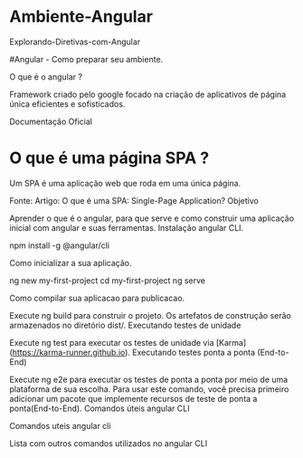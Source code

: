 # Ambiente-Angular
Explorando-Diretivas-com-Angular

#Angular - Como preparar seu ambiente.

O que é o angular ?

Framework criado pelo google focado na criação de aplicativos de página única eficientes e sofisticados.

Documentação Oficial

# O que é uma página SPA ?

Um SPA é uma aplicação web que roda em uma única página.

Fonte: Artigo: O que é uma SPA: Single-Page Application?
Objetivo

Aprender o que é o angular, para que serve e como construir uma aplicação inicial com angular e suas ferramentas.
Instalação angular CLI.

npm install -g @angular/cli

Como inicializar a sua aplicação.

ng new my-first-project
cd my-first-project
ng serve

Como compilar sua aplicacao para publicacao.

Execute ng build para construir o projeto. Os artefatos de construção serão armazenados no diretório dist/.
Executando testes de unidade

Execute ng test para executar os testes de unidade via [Karma] (https://karma-runner.github.io).
Executando testes ponta a ponta (End-to-End)

Execute ng e2e para executar os testes de ponta a ponta por meio de uma plataforma de sua escolha. Para usar este comando, você precisa primeiro adicionar um pacote que implemente recursos de teste de ponta a ponta(End-to-End).
Comandos úteis angular CLI

Comandos uteis angular cli

Lista com outros comandos utilizados no angular CLI
